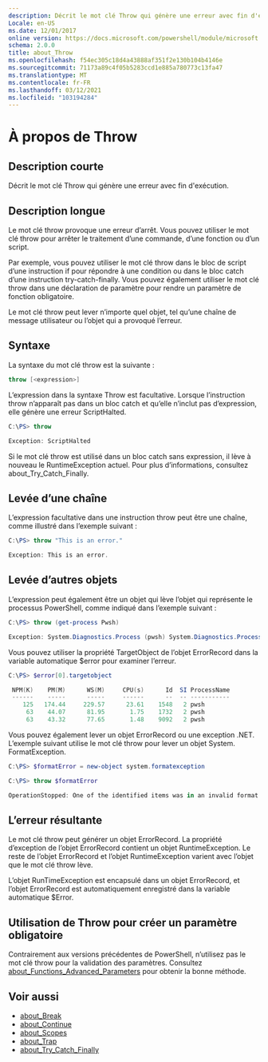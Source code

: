 ```yaml
---
description: Décrit le mot clé Throw qui génère une erreur avec fin d'exécution.
Locale: en-US
ms.date: 12/01/2017
online version: https://docs.microsoft.com/powershell/module/microsoft.powershell.core/about/about_throw?view=powershell-7.1&WT.mc_id=ps-gethelp
schema: 2.0.0
title: about_Throw
ms.openlocfilehash: f54ec305c18d4a43888af351f2e130b104b4146e
ms.sourcegitcommit: 71173a89c4f05b5283ccd1e885a780773c13fa47
ms.translationtype: MT
ms.contentlocale: fr-FR
ms.lasthandoff: 03/12/2021
ms.locfileid: "103194284"
---
```

# <a name="about-throw"></a>À propos de Throw

## <a name="short-description"></a>Description courte
Décrit le mot clé Throw qui génère une erreur avec fin d'exécution.

## <a name="long-description"></a>Description longue

Le mot clé throw provoque une erreur d’arrêt. Vous pouvez utiliser le mot clé throw pour arrêter le traitement d’une commande, d’une fonction ou d’un script.

Par exemple, vous pouvez utiliser le mot clé throw dans le bloc de script d’une instruction if pour répondre à une condition ou dans le bloc catch d’une instruction try-catch-finally. Vous pouvez également utiliser le mot clé throw dans une déclaration de paramètre pour rendre un paramètre de fonction obligatoire.

Le mot clé throw peut lever n’importe quel objet, tel qu’une chaîne de message utilisateur ou l’objet qui a provoqué l’erreur.

## <a name="syntax"></a>Syntaxe

La syntaxe du mot clé throw est la suivante :

```powershell
throw [<expression>]
```

L’expression dans la syntaxe Throw est facultative. Lorsque l’instruction throw n’apparaît pas dans un bloc catch et qu’elle n’inclut pas d’expression, elle génère une erreur ScriptHalted.

```powershell
C:\PS> throw

Exception: ScriptHalted
```

Si le mot clé throw est utilisé dans un bloc catch sans expression, il lève à nouveau le RuntimeException actuel. Pour plus d’informations, consultez about_Try_Catch_Finally.

## <a name="throwing-a-string"></a>Levée d’une chaîne

L’expression facultative dans une instruction throw peut être une chaîne, comme illustré dans l’exemple suivant :

```powershell
C:\PS> throw "This is an error."

Exception: This is an error.
```

## <a name="throwing-other-objects"></a>Levée d’autres objets

L’expression peut également être un objet qui lève l’objet qui représente le processus PowerShell, comme indiqué dans l’exemple suivant :

```powershell
C:\PS> throw (get-process Pwsh)

Exception: System.Diagnostics.Process (pwsh) System.Diagnostics.Process (pwsh) System.Diagnostics.Process (pwsh)
```

Vous pouvez utiliser la propriété TargetObject de l’objet ErrorRecord dans la variable automatique $error pour examiner l’erreur.

```powershell
C:\PS> $error[0].targetobject

 NPM(K)    PM(M)      WS(M)     CPU(s)      Id  SI ProcessName
 ------    -----      -----     ------      --  -- -----------
    125   174.44     229.57      23.61    1548   2 pwsh
     63    44.07      81.95       1.75    1732   2 pwsh
     63    43.32      77.65       1.48    9092   2 pwsh
```

Vous pouvez également lever un objet ErrorRecord ou une exception .NET. L’exemple suivant utilise le mot clé throw pour lever un objet System. FormatException.

```powershell
C:\PS> $formatError = new-object system.formatexception

C:\PS> throw $formatError

OperationStopped: One of the identified items was in an invalid format.
```

## <a name="the-resulting-error"></a>L’erreur résultante

Le mot clé throw peut générer un objet ErrorRecord. La propriété d’exception de l’objet ErrorRecord contient un objet RuntimeException. Le reste de l’objet ErrorRecord et l’objet RuntimeException varient avec l’objet que le mot clé throw lève.

L’objet RunTimeException est encapsulé dans un objet ErrorRecord, et l’objet ErrorRecord est automatiquement enregistré dans la variable automatique $Error.

## <a name="using-throw-to-create-a-mandatory-parameter"></a>Utilisation de Throw pour créer un paramètre obligatoire

Contrairement aux versions précédentes de PowerShell, n’utilisez pas le mot clé throw pour la validation des paramètres. Consultez [about_Functions_Advanced_Parameters](about_Functions_Advanced_Parameters.md) pour obtenir la bonne méthode.

## <a name="see-also"></a>Voir aussi

- [about_Break](about_Break.md)
- [about_Continue](about_Continue.md)
- [about_Scopes](about_Scopes.md)
- [about_Trap](about_Trap.md)
- [about_Try_Catch_Finally](about_Try_Catch_Finally.md)
